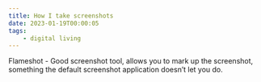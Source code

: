 ```yaml
---
title: How I take screenshots
date: 2023-01-19T00:00:05
tags:
    - digital living
---
```


Flameshot - Good screenshot tool, allows you to mark up the screenshot, something the default screenshot application doesn’t let you do. 